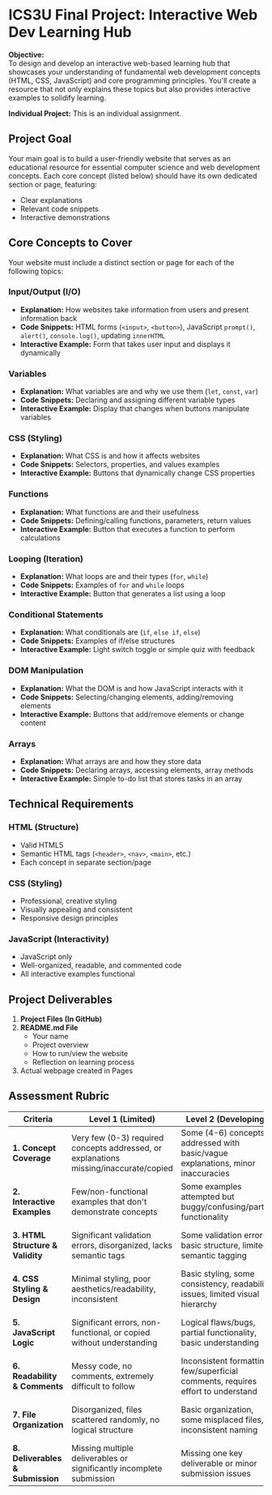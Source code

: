 # ICS3U Final Project: Interactive Web Dev Learning Hub

**Objective:**  
To design and develop an interactive web-based learning hub that showcases your understanding of fundamental web development concepts (HTML, CSS, JavaScript) and core programming principles. You'll create a resource that not only explains these topics but also provides interactive examples to solidify learning.

**Individual Project:** This is an individual assignment.

## Project Goal
Your main goal is to build a user-friendly website that serves as an educational resource for essential computer science and web development concepts. Each core concept (listed below) should have its own dedicated section or page, featuring:
- Clear explanations
- Relevant code snippets
- Interactive demonstrations

## Core Concepts to Cover
Your website must include a distinct section or page for each of the following topics:

### Input/Output (I/O)
- **Explanation:** How websites take information from users and present information back
- **Code Snippets:** HTML forms (`<input>`, `<button>`), JavaScript `prompt()`, `alert()`, `console.log()`, updating `innerHTML`
- **Interactive Example:** Form that takes user input and displays it dynamically

### Variables
- **Explanation:** What variables are and why we use them (`let`, `const`, `var`)
- **Code Snippets:** Declaring and assigning different variable types
- **Interactive Example:** Display that changes when buttons manipulate variables

### CSS (Styling)
- **Explanation:** What CSS is and how it affects websites
- **Code Snippets:** Selectors, properties, and values examples
- **Interactive Example:** Buttons that dynamically change CSS properties

### Functions
- **Explanation:** What functions are and their usefulness
- **Code Snippets:** Defining/calling functions, parameters, return values
- **Interactive Example:** Button that executes a function to perform calculations

### Looping (Iteration)
- **Explanation:** What loops are and their types (`for`, `while`)
- **Code Snippets:** Examples of `for` and `while` loops
- **Interactive Example:** Button that generates a list using a loop

### Conditional Statements
- **Explanation:** What conditionals are (`if`, `else if`, `else`)
- **Code Snippets:** Examples of if/else structures
- **Interactive Example:** Light switch toggle or simple quiz with feedback

### DOM Manipulation
- **Explanation:** What the DOM is and how JavaScript interacts with it
- **Code Snippets:** Selecting/changing elements, adding/removing elements
- **Interactive Example:** Buttons that add/remove elements or change content

### Arrays
- **Explanation:** What arrays are and how they store data
- **Code Snippets:** Declaring arrays, accessing elements, array methods
- **Interactive Example:** Simple to-do list that stores tasks in an array

## Technical Requirements

### HTML (Structure)
- Valid HTML5
- Semantic HTML tags (`<header>`, `<nav>`, `<main>`, etc.)
- Each concept in separate section/page

### CSS (Styling)
- Professional, creative styling
- Visually appealing and consistent
- Responsive design principles

### JavaScript (Interactivity)
- JavaScript only
- Well-organized, readable, and commented code
- All interactive examples functional

## Project Deliverables

1. **Project Files (In GitHub)**
2. **README.md File**
   - Your name
   - Project overview
   - How to run/view the website
   - Reflection on learning process
3. Actual webpage created in Pages

## Assessment Rubric

| Criteria | Level 1 (Limited) | Level 2 (Developing) | Level 3 (Proficient) | Level 4 (Exemplary) |
|----------|-------------------|----------------------|----------------------|---------------------|
| **1. Concept Coverage** | Very few (0-3) required concepts addressed, or explanations missing/inaccurate/copied | Some (4-6) concepts addressed with basic/vague explanations, minor inaccuracies | All (8) concepts clearly addressed with accurate, concise explanations | All concepts addressed with exceptional clarity, depth, and insightful analysis |
| **2. Interactive Examples** | Few/non-functional examples that don't demonstrate concepts | Some examples attempted but buggy/confusing/partial functionality | All examples implemented correctly and clearly illustrate concepts | Highly effective, engaging, intuitive examples with strong UX/polish |
| **3. HTML Structure & Validity** | Significant validation errors, disorganized, lacks semantic tags | Some validation errors, basic structure, limited semantic tagging | Valid HTML5, good semantic tags (`<header>`, `<nav>`, etc.), logical organization | Flawless HTML5, exceptional semantic structure enhancing accessibility/maintainability |
| **4. CSS Styling & Design** | Minimal styling, poor aesthetics/readability, inconsistent | Basic styling, some consistency, readability issues, limited visual hierarchy | Visually appealing, consistent design, good color/typography/spacing, basic responsiveness | Professional aesthetic, excellent detail, optimal readability, robust responsive design |
| **5. JavaScript Logic** | Significant errors, non-functional, or copied without understanding | Logical flaws/bugs, partial functionality, basic understanding | All JS functions correctly, demonstrates clear understanding | Exceptionally clean/efficient/robust code, handles edge cases, advanced understanding |
| **6. Readability & Comments** | Messy code, no comments, extremely difficult to follow | Inconsistent formatting, few/superficial comments, requires effort to understand | Well-formatted, consistent indentation/naming, clear comments where needed | Exemplary readability, meaningful names, comprehensive insightful comments |
| **7. File Organization** | Disorganized, files scattered randomly, no logical structure | Basic organization, some misplaced files, inconsistent naming | Logical folder structure (`css/`, `js/`, `images/`), files correctly placed | Highly organized, professional structure, intuitive naming conventions |
| **8. Deliverables & Submission** | Missing multiple deliverables or significantly incomplete submission | Missing one key deliverable or minor submission issues | All deliverables included and correctly formatted (`.zip`, `index.html`, `README.md`) | Flawless deliverables, exceptional README, demonstrates high professionalism |
